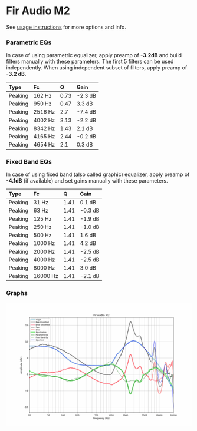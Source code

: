 # Fir Audio M2
See [usage instructions](https://github.com/jaakkopasanen/AutoEq#usage) for more options and info.

### Parametric EQs
In case of using parametric equalizer, apply preamp of **-3.2dB** and build filters manually
with these parameters. The first 5 filters can be used independently.
When using independent subset of filters, apply preamp of **-3.2 dB**.

| Type    | Fc      |    Q | Gain    |
|:--------|:--------|:-----|:--------|
| Peaking | 162 Hz  | 0.73 | -2.3 dB |
| Peaking | 950 Hz  | 0.47 | 3.3 dB  |
| Peaking | 2516 Hz | 2.7  | -7.4 dB |
| Peaking | 4002 Hz | 3.13 | -2.2 dB |
| Peaking | 8342 Hz | 1.43 | 2.1 dB  |
| Peaking | 4165 Hz | 2.44 | -0.2 dB |
| Peaking | 4654 Hz | 2.1  | 0.3 dB  |

### Fixed Band EQs
In case of using fixed band (also called graphic) equalizer, apply preamp of **-4.1dB**
(if available) and set gains manually with these parameters.

| Type    | Fc       |    Q | Gain    |
|:--------|:---------|:-----|:--------|
| Peaking | 31 Hz    | 1.41 | 0.1 dB  |
| Peaking | 63 Hz    | 1.41 | -0.3 dB |
| Peaking | 125 Hz   | 1.41 | -1.9 dB |
| Peaking | 250 Hz   | 1.41 | -1.0 dB |
| Peaking | 500 Hz   | 1.41 | 1.6 dB  |
| Peaking | 1000 Hz  | 1.41 | 4.2 dB  |
| Peaking | 2000 Hz  | 1.41 | -2.5 dB |
| Peaking | 4000 Hz  | 1.41 | -2.5 dB |
| Peaking | 8000 Hz  | 1.41 | 3.0 dB  |
| Peaking | 16000 Hz | 1.41 | -2.1 dB |

### Graphs
![](./Fir%20Audio%20M2.png)
